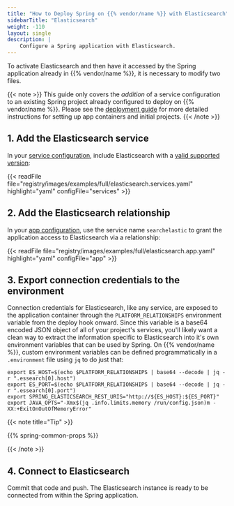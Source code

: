 ```yaml
---
title: "How to Deploy Spring on {{% vendor/name %}} with Elasticsearch"
sidebarTitle: "Elasticsearch"
weight: -110
layout: single
description: |
    Configure a Spring application with Elasticsearch.
---
```


To activate Elasticsearch and then have it accessed by the Spring application already in {{% vendor/name %}}, it is necessary to modify two files.

{{< note >}}
This guide only covers the *addition* of a service configuration to an existing Spring project already configured to deploy on {{% vendor/name %}}. Please see the [deployment guide](/guides/spring/deploy/_index.md) for more detailed instructions for setting up app containers and initial projects.
{{< /note >}}

## 1. Add the Elasticsearch service

In your [service configuration](/add-services/_index.md), include Elasticsearch with a [valid supported version](/add-services/elasticsearch.md):

{{< readFile file="registry/images/examples/full/elasticsearch.services.yaml" highlight="yaml" configFile="services" >}}

## 2. Add the Elasticsearch relationship

In your [app configuration](/create-apps/app-reference/single-runtime-image.md), use the service name `searchelastic` to grant the application access to Elasticsearch via a relationship:

{{< readFile file="registry/images/examples/full/elasticsearch.app.yaml" highlight="yaml" configFile="app" >}}

## 3. Export connection credentials to the environment

Connection credentials for Elasticsearch, like any service, are exposed to the application container through the `PLATFORM_RELATIONSHIPS` environment variable from the deploy hook onward. Since this variable is a base64 encoded JSON object of all of your project's services, you'll likely want a clean way to extract the information specific to Elasticsearch into it's own environment variables that can be used by Spring. On {{% vendor/name %}}, custom environment variables can be defined programmatically in a `.environment` file using `jq` to do just that:

```text
export ES_HOST=$(echo $PLATFORM_RELATIONSHIPS | base64 --decode | jq -r ".essearch[0].host")
export ES_PORT=$(echo $PLATFORM_RELATIONSHIPS | base64 --decode | jq -r ".essearch[0].port")
export SPRING_ELASTICSEARCH_REST_URIS="http://${ES_HOST}:${ES_PORT}"
export JAVA_OPTS="-Xmx$(jq .info.limits.memory /run/config.json)m -XX:+ExitOnOutOfMemoryError"
```

{{< note title="Tip" >}}

{{% spring-common-props %}}

{{< /note >}}

## 4. Connect to Elasticsearch

Commit that code and push. The Elasticsearch instance is ready to be connected from within the Spring application.
